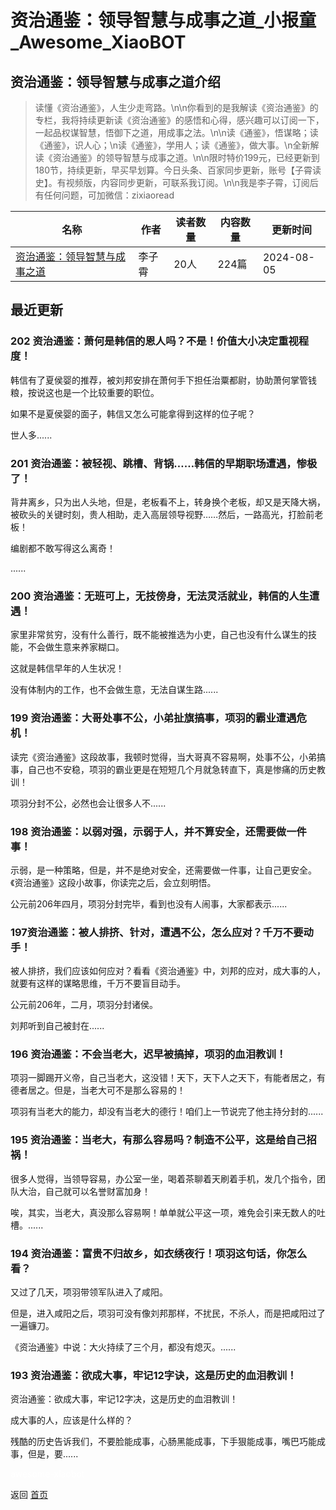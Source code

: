 # 资治通鉴：领导智慧与成事之道_小报童_Awesome_XiaoBOT

## 资治通鉴：领导智慧与成事之道介绍
> 读懂《资治通鉴》，人生少走弯路。\n\n你看到的是我解读《资治通鉴》的专栏，我将持续更新读《资治通鉴》的感悟和心得，感兴趣可以订阅一下，一起品权谋智慧，悟御下之道，用成事之法。\n\n读《通鉴》，悟谋略；读《通鉴》，识人心；\n读《通鉴》，学用人；读《通鉴》，做大事。\n全新解读《资治通鉴》的领导智慧与成事之道。\n\n限时特价199元，已经更新到180节，持续更新，早买早划算。今日头条、百家同步更新，账号【子霄读史】。有视频版，内容同步更新，可联系我订阅。\n\n我是李子霄，订阅后有任何问题，可加微信：zixiaoread  
  


|名称|作者|读者数量|内容数量|更新时间|
|---|---|---|---|---|
|[资治通鉴：领导智慧与成事之道](https://xiaobot.net/p/zixiaodushi?refer=0b133df9-27dc-423b-8101-639049001c13)|李子霄|20人|224篇|2024-08-05|

## 最近更新
### 202 资治通鉴：萧何是韩信的恩人吗？不是！价值大小决定重视程度！

韩信有了夏侯婴的推荐，被刘邦安排在萧何手下担任治粟都尉，协助萧何掌管钱粮，按说这也是一个比较重要的职位。

如果不是夏侯婴的面子，韩信又怎么可能拿得到这样的位子呢？

世人多......

### 201 资治通鉴：被轻视、跳槽、背锅……韩信的早期职场遭遇，惨极了！

背井离乡，只为出人头地，但是，老板看不上，转身换个老板，却又是天降大祸，被砍头的关键时刻，贵人相助，走入高层领导视野……然后，一路高光，打脸前老板！

编剧都不敢写得这么离奇！

......

### 200 资治通鉴：无班可上，无技傍身，无法灵活就业，韩信的人生遭遇！

家里非常贫穷，没有什么善行，既不能被推选为小吏，自己也没有什么谋生的技能，不会做生意来养家糊口。

这就是韩信早年的人生状况！

没有体制内的工作，也不会做生意，无法自谋生路......

### 199 资治通鉴：大哥处事不公，小弟扯旗搞事，项羽的霸业遭遇危机！

读完《资治通鉴》这段故事，我顿时觉得，当大哥真不容易啊，处事不公，小弟搞事，自己也不安稳，项羽的霸业更是在短短几个月就急转直下，真是惨痛的历史教训！

项羽分封不公，必然也会让很多人不......

### 198 资治通鉴：以弱对强，示弱于人，并不算安全，还需要做一件事！

示弱，是一种策略，但是，并不是绝对安全，还需要做一件事，让自己更安全。《资治通鉴》这段小故事，你读完之后，会立刻明悟。

公元前206年四月，项羽分封完毕，看到也没有人闹事，大家都表示......

### 197 ​资治通鉴：被人排挤、针对，遭遇不公，怎么应对？千万不要动手！

被人排挤，我们应该如何应对？看看《资治通鉴》中，刘邦的应对，成大事的人，就要有这样的谋略思维，千万不要盲目动手。

公元前206年，二月，项羽分封诸侯。

刘邦听到自己被封在......

### 196 资治通鉴：不会当老大，迟早被搞掉，项羽的血泪教训！

项羽一脚踢开义帝，自己当老大，这没错！天下，天下人之天下，有能者居之，有德者居之。但是，当老大可不是那么容易的！

项羽有当老大的能力，却没有当老大的德行！咱们上一节说完了他主持分封的......

### 195 资治通鉴：当老大，有那么容易吗？制造不公平，这是给自己招祸！

很多人觉得，当领导容易，办公室一坐，喝着茶聊着天刷着手机，发几个指令，团队大治，自己就可以名誉财富加身！

唉，其实，当老大，真没那么容易啊！单单就公平这一项，难免会引来无数人的吐槽。......

### 194 资治通鉴：富贵不归故乡，如衣绣夜行！项羽这句话，你怎么看？

又过了几天，项羽带领军队进入了咸阳。

但是，进入咸阳之后，项羽可没有像刘邦那样，不扰民，不杀人，而是把咸阳过了一遍镰刀。

《资治通鉴》中说：大火持续了三个月，都没有熄灭。......

### 193 资治通鉴：欲成大事，牢记12字诀，这是历史的血泪教训！

资治通鉴：欲成大事，牢记12字决，这是历史的血泪教训！

成大事的人，应该是什么样的？

残酷的历史告诉我们，不要脸能成事，心肠黑能成事，下手狠能成事，嘴巴巧能成事，但是，要......


<a href="https://github.com/Reno9527/awesome-xiaobot" style="color: white; text-decoration: none;">awesome-xiaobot</a>

返回 [首页](../README.md)
